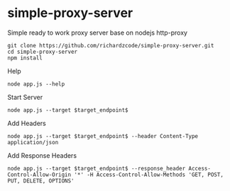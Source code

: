 # simple-proxy-server
Simple ready to work proxy server base on nodejs http-proxy

```
git clone https://github.com/richardzcode/simple-proxy-server.git
cd simple-proxy-server
npm install
```

Help
```
node app.js --help
```

Start Server
```
node app.js --target $target_endpoint$
```

Add Headers
```
node app.js --target $target_endpoint$ --header Content-Type application/json
```

Add Response Headers
```
node app.js --target $target_endpoint$ --response_header Access-Control-Allow-Origin '*' -H Access-Control-Allow-Methods 'GET, POST, PUT, DELETE, OPTIONS'
```
